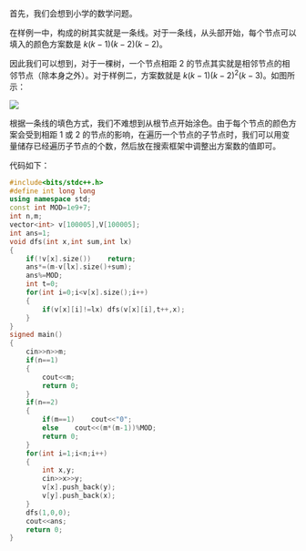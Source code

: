 首先，我们会想到小学的数学问题。

在样例一中，构成的树其实就是一条线。对于一条线，从头部开始，每个节点可以填入的颜色方案数是 $k(k-1)(k-2)(k-2)$。

因此我们可以想到，对于一棵树，一个节点相距 $2$ 的节点其实就是相邻节点的相邻节点（除本身之外）。对于样例二，方案数就是 $k(k-1)(k-2)^2(k-3)$。如图所示：

![](https://cdn.luogu.com.cn/upload/image_hosting/ra4hie71.png)

根据一条线的填色方式，我们不难想到从根节点开始涂色。由于每个节点的颜色方案会受到相距 $1$ 或 $2$ 的节点的影响，在遍历一个节点的子节点时，我们可以用变量储存已经遍历子节点的个数，然后放在搜索框架中调整出方案数的值即可。

代码如下：
```cpp
#include<bits/stdc++.h>
#define int long long
using namespace std;
const int MOD=1e9+7;
int n,m;
vector<int> v[100005],V[100005];
int ans=1;
void dfs(int x,int sum,int lx)
{
	if(!v[x].size())	return;
	ans*=(m-v[lx].size()+sum);
	ans%=MOD;
	int t=0;
	for(int i=0;i<v[x].size();i++)
	{
		if(v[x][i]!=lx)	dfs(v[x][i],t++,x);
	}
}
signed main()
{
	cin>>n>>m;
	if(n==1)
	{
		cout<<m;
		return 0;
	}
	if(n==2)
	{
		if(m==1)	cout<<"0";
		else	cout<<(m*(m-1))%MOD;
		return 0;
	}
	for(int i=1;i<n;i++)
	{
		int x,y;
		cin>>x>>y;
		v[x].push_back(y);
		v[y].push_back(x);
	}
	dfs(1,0,0);
	cout<<ans;
	return 0;
}
```
